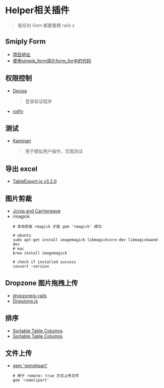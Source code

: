 # Helper相关插件
  >裝任何 Gem 都要重開 rails s

## Smiply Form
- [项目地址](https://github.com/plataformatec/simple_form)
- [使用simple_form简化form_for中的代码](https://danielzhangqinglong.github.io/2015/03/07/simple-form/)

## 权限控制
- [Devise](https://github.com/plataformatec/devise)
    > 登录验证程序
- [rolify](https://github.com/RolifyCommunity/rolify)

## 测试
- [Kaminari](https://github.com/amatsuda/kaminari/blob/master/README.rdoc)
    > 用于模拟用户操作，页面测试

## 导出 excel
- [TableExport.js v3.2.0](https://github.com/clarketm/TableExport)

## 图片剪裁
- [ Jcrop and Carrierwave](https://www.youtube.com/watch?v=yslwXYbmqJQ)
- rmagick
    ```
    # 本地安装 rmagick 才能 gem 'rmagick' 成功

    # ubuntu
    sudo apt-get install imagemagick libmagickcore-dev libmagickwand-dev
    # mac
    brew install imagemagick

    # check if installed success
    convert -version
    ```

## Dropzone 图片拖拽上传
- [dropzonejs-rails](https://github.com/ncuesta/dropzonejs-rails)
- [Dropzone.js](http://www.dropzonejs.com/#installation)

## 排序
- [Sortable Table Columns](http://railscasts.com/episodes/240-search-sort-paginate-with-ajax?autoplay=true)
- [Sortable Table Columns](http://railscasts.com/episodes/228-sortable-table-columns?autoplay=true)

## 文件上传
- [gem 'remotipart'](https://github.com/JangoSteve/remotipart)
    ```
    # 用于 remote: true 方式上传文件
    gem 'remotipart'
    ```

